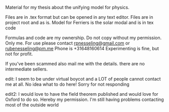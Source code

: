 Material for my thesis about the unifying model for physics.

Files are in .tex format but can be opened in any text editor. Files are in project root and as is. Model for Ferriers is the solar modal and is in tex code

Formulas and code are my ownership. Do not copy without my permission. Only me.
For use please contact rpnesseling@gmail.com
or rubenesseling@pm.me 
Phone is +31648160614
Experimenting is fine, but not for profit. 

If you've been scammed also mail me with the details. there are no intermediate sellers.

edit: I seem to be under virtual boycot and a LOT of people cannot contact me at all.
No idea what to do here! Sorry for not responding

edit2: I would love to have the field theorem published and would love for Oxford to do so. Hereby my permission.
I'm still having problems contacting most of the outside world

